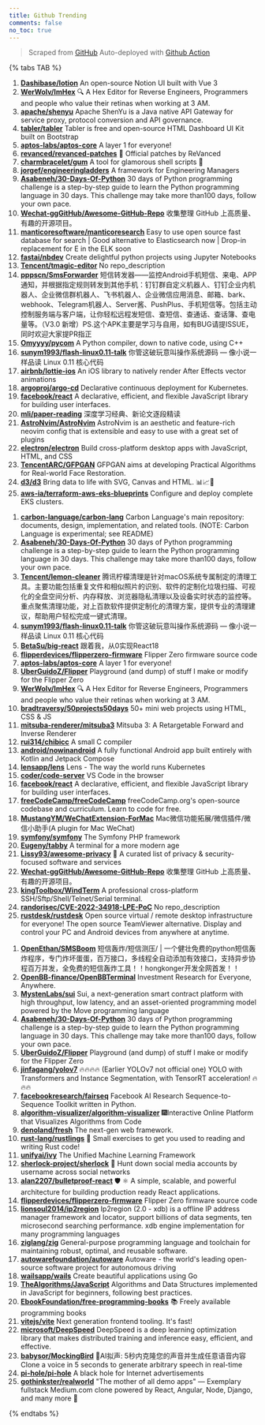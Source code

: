 ```yaml
---
title: Github Trending
comments: false
no_toc: true
---
```


> Scraped from [GitHub](https://github.com/trending)
Auto-deployed with [Github Action](https://docs.github.com/en/actions)

{% tabs TAB %}
<!-- tab Daily -->
1. [**Dashibase/lotion**](https://github.com/Dashibase/lotion)
An open-source Notion UI built with Vue 3
2. [**WerWolv/ImHex**](https://github.com/WerWolv/ImHex)
🔍 A Hex Editor for Reverse Engineers, Programmers and people who value their retinas when working at 3 AM.
3. [**apache/shenyu**](https://github.com/apache/shenyu)
Apache ShenYu is a Java native API Gateway for service proxy, protocol conversion and API governance.
4. [**tabler/tabler**](https://github.com/tabler/tabler)
Tabler is free and open-source HTML Dashboard UI Kit built on Bootstrap
5. [**aptos-labs/aptos-core**](https://github.com/aptos-labs/aptos-core)
A layer 1 for everyone!
6. [**revanced/revanced-patches**](https://github.com/revanced/revanced-patches)
🧩 Official patches by ReVanced
7. [**charmbracelet/gum**](https://github.com/charmbracelet/gum)
A tool for glamorous shell scripts 🎀
8. [**jorgef/engineeringladders**](https://github.com/jorgef/engineeringladders)
A framework for Engineering Managers
9. [**Asabeneh/30-Days-Of-Python**](https://github.com/Asabeneh/30-Days-Of-Python)
30 days of Python programming challenge is a step-by-step guide to learn the Python programming language in 30 days. This challenge may take more than100 days, follow your own pace.
10. [**Wechat-ggGitHub/Awesome-GitHub-Repo**](https://github.com/Wechat-ggGitHub/Awesome-GitHub-Repo)
收集整理 GitHub 上高质量、有趣的开源项目。
11. [**manticoresoftware/manticoresearch**](https://github.com/manticoresoftware/manticoresearch)
Easy to use open source fast database for search | Good alternative to Elasticsearch now | Drop-in replacement for E in the ELK soon
12. [**fastai/nbdev**](https://github.com/fastai/nbdev)
Create delightful python projects using Jupyter Notebooks
13. [**Tencent/tmagic-editor**](https://github.com/Tencent/tmagic-editor)
No repo_description
14. [**pppscn/SmsForwarder**](https://github.com/pppscn/SmsForwarder)
短信转发器——监控Android手机短信、来电、APP通知，并根据指定规则转发到其他手机：钉钉群自定义机器人、钉钉企业内机器人、企业微信群机器人、飞书机器人、企业微信应用消息、邮箱、bark、webhook、Telegram机器人、Server酱、PushPlus、手机短信等。包括主动控制服务端与客户端，让你轻松远程发短信、查短信、查通话、查话簿、查电量等。（V3.0 新增）PS.这个APK主要是学习与自用，如有BUG请提ISSUE，同时欢迎大家提PR指正
15. [**Omyyyy/pycom**](https://github.com/Omyyyy/pycom)
A Python compiler, down to native code, using C++
16. [**sunym1993/flash-linux0.11-talk**](https://github.com/sunym1993/flash-linux0.11-talk)
你管这破玩意叫操作系统源码 — 像小说一样品读 Linux 0.11 核心代码
17. [**airbnb/lottie-ios**](https://github.com/airbnb/lottie-ios)
An iOS library to natively render After Effects vector animations
18. [**argoproj/argo-cd**](https://github.com/argoproj/argo-cd)
Declarative continuous deployment for Kubernetes.
19. [**facebook/react**](https://github.com/facebook/react)
A declarative, efficient, and flexible JavaScript library for building user interfaces.
20. [**mli/paper-reading**](https://github.com/mli/paper-reading)
深度学习经典、新论文逐段精读
21. [**AstroNvim/AstroNvim**](https://github.com/AstroNvim/AstroNvim)
AstroNvim is an aesthetic and feature-rich neovim config that is extensible and easy to use with a great set of plugins
22. [**electron/electron**](https://github.com/electron/electron)
Build cross-platform desktop apps with JavaScript, HTML, and CSS
23. [**TencentARC/GFPGAN**](https://github.com/TencentARC/GFPGAN)
GFPGAN aims at developing Practical Algorithms for Real-world Face Restoration.
24. [**d3/d3**](https://github.com/d3/d3)
Bring data to life with SVG, Canvas and HTML. 📊📈🎉
25. [**aws-ia/terraform-aws-eks-blueprints**](https://github.com/aws-ia/terraform-aws-eks-blueprints)
Configure and deploy complete EKS clusters.
<!-- endtab -->
<!-- tab Weekly -->
1. [**carbon-language/carbon-lang**](https://github.com/carbon-language/carbon-lang)
Carbon Language's main repository: documents, design, implementation, and related tools. (NOTE: Carbon Language is experimental; see README)
2. [**Asabeneh/30-Days-Of-Python**](https://github.com/Asabeneh/30-Days-Of-Python)
30 days of Python programming challenge is a step-by-step guide to learn the Python programming language in 30 days. This challenge may take more than100 days, follow your own pace.
3. [**Tencent/lemon-cleaner**](https://github.com/Tencent/lemon-cleaner)
腾讯柠檬清理是针对macOS系统专属制定的清理工具。主要功能包括重复文件和相似照片的识别、软件的定制化垃圾扫描、可视化的全盘空间分析、内存释放、浏览器隐私清理以及设备实时状态的监控等。重点聚焦清理功能，对上百款软件提供定制化的清理方案，提供专业的清理建议，帮助用户轻松完成一键式清理。
4. [**sunym1993/flash-linux0.11-talk**](https://github.com/sunym1993/flash-linux0.11-talk)
你管这破玩意叫操作系统源码 — 像小说一样品读 Linux 0.11 核心代码
5. [**BetaSu/big-react**](https://github.com/BetaSu/big-react)
跟着我，从0实现React18
6. [**flipperdevices/flipperzero-firmware**](https://github.com/flipperdevices/flipperzero-firmware)
Flipper Zero firmware source code
7. [**aptos-labs/aptos-core**](https://github.com/aptos-labs/aptos-core)
A layer 1 for everyone!
8. [**UberGuidoZ/Flipper**](https://github.com/UberGuidoZ/Flipper)
Playground (and dump) of stuff I make or modify for the Flipper Zero
9. [**WerWolv/ImHex**](https://github.com/WerWolv/ImHex)
🔍 A Hex Editor for Reverse Engineers, Programmers and people who value their retinas when working at 3 AM.
10. [**bradtraversy/50projects50days**](https://github.com/bradtraversy/50projects50days)
50+ mini web projects using HTML, CSS & JS
11. [**mitsuba-renderer/mitsuba3**](https://github.com/mitsuba-renderer/mitsuba3)
Mitsuba 3: A Retargetable Forward and Inverse Renderer
12. [**rui314/chibicc**](https://github.com/rui314/chibicc)
A small C compiler
13. [**android/nowinandroid**](https://github.com/android/nowinandroid)
A fully functional Android app built entirely with Kotlin and Jetpack Compose
14. [**lensapp/lens**](https://github.com/lensapp/lens)
Lens - The way the world runs Kubernetes
15. [**coder/code-server**](https://github.com/coder/code-server)
VS Code in the browser
16. [**facebook/react**](https://github.com/facebook/react)
A declarative, efficient, and flexible JavaScript library for building user interfaces.
17. [**freeCodeCamp/freeCodeCamp**](https://github.com/freeCodeCamp/freeCodeCamp)
freeCodeCamp.org's open-source codebase and curriculum. Learn to code for free.
18. [**MustangYM/WeChatExtension-ForMac**](https://github.com/MustangYM/WeChatExtension-ForMac)
Mac微信功能拓展/微信插件/微信小助手(A plugin for Mac WeChat)
19. [**symfony/symfony**](https://github.com/symfony/symfony)
The Symfony PHP framework
20. [**Eugeny/tabby**](https://github.com/Eugeny/tabby)
A terminal for a more modern age
21. [**Lissy93/awesome-privacy**](https://github.com/Lissy93/awesome-privacy)
🦄 A curated list of privacy & security-focused software and services
22. [**Wechat-ggGitHub/Awesome-GitHub-Repo**](https://github.com/Wechat-ggGitHub/Awesome-GitHub-Repo)
收集整理 GitHub 上高质量、有趣的开源项目。
23. [**kingToolbox/WindTerm**](https://github.com/kingToolbox/WindTerm)
A professional cross-platform SSH/Sftp/Shell/Telnet/Serial terminal.
24. [**randorisec/CVE-2022-34918-LPE-PoC**](https://github.com/randorisec/CVE-2022-34918-LPE-PoC)
No repo_description
25. [**rustdesk/rustdesk**](https://github.com/rustdesk/rustdesk)
Open source virtual / remote desktop infrastructure for everyone! The open source TeamViewer alternative. Display and control your PC and Android devices from anywhere at anytime.
<!-- endtab -->
<!-- tab Monthly -->
1. [**OpenEthan/SMSBoom**](https://github.com/OpenEthan/SMSBoom)
短信轰炸/短信测压/ | 一个健壮免费的python短信轰炸程序，专门炸坏蛋蛋，百万接口，多线程全自动添加有效接口，支持异步协程百万并发，全免费的短信轰炸工具！！hongkonger开发全网首发！！
2. [**OpenBB-finance/OpenBBTerminal**](https://github.com/OpenBB-finance/OpenBBTerminal)
Investment Research for Everyone, Anywhere.
3. [**MystenLabs/sui**](https://github.com/MystenLabs/sui)
Sui, a next-generation smart contract platform with high throughput, low latency, and an asset-oriented programming model powered by the Move programming language
4. [**Asabeneh/30-Days-Of-Python**](https://github.com/Asabeneh/30-Days-Of-Python)
30 days of Python programming challenge is a step-by-step guide to learn the Python programming language in 30 days. This challenge may take more than100 days, follow your own pace.
5. [**UberGuidoZ/Flipper**](https://github.com/UberGuidoZ/Flipper)
Playground (and dump) of stuff I make or modify for the Flipper Zero
6. [**jinfagang/yolov7**](https://github.com/jinfagang/yolov7)
🔥🔥🔥🔥 (Earlier YOLOv7 not official one) YOLO with Transformers and Instance Segmentation, with TensorRT acceleration! 🔥🔥🔥
7. [**facebookresearch/fairseq**](https://github.com/facebookresearch/fairseq)
Facebook AI Research Sequence-to-Sequence Toolkit written in Python.
8. [**algorithm-visualizer/algorithm-visualizer**](https://github.com/algorithm-visualizer/algorithm-visualizer)
🎆Interactive Online Platform that Visualizes Algorithms from Code
9. [**denoland/fresh**](https://github.com/denoland/fresh)
The next-gen web framework.
10. [**rust-lang/rustlings**](https://github.com/rust-lang/rustlings)
🦀 Small exercises to get you used to reading and writing Rust code!
11. [**unifyai/ivy**](https://github.com/unifyai/ivy)
The Unified Machine Learning Framework
12. [**sherlock-project/sherlock**](https://github.com/sherlock-project/sherlock)
🔎 Hunt down social media accounts by username across social networks
13. [**alan2207/bulletproof-react**](https://github.com/alan2207/bulletproof-react)
🛡️ ⚛️ A simple, scalable, and powerful architecture for building production ready React applications.
14. [**flipperdevices/flipperzero-firmware**](https://github.com/flipperdevices/flipperzero-firmware)
Flipper Zero firmware source code
15. [**lionsoul2014/ip2region**](https://github.com/lionsoul2014/ip2region)
Ip2region (2.0 - xdb) is a offline IP address manager framework and locator, support billions of data segments, ten microsecond searching performance. xdb engine implementation for many programming languages
16. [**ziglang/zig**](https://github.com/ziglang/zig)
General-purpose programming language and toolchain for maintaining robust, optimal, and reusable software.
17. [**autowarefoundation/autoware**](https://github.com/autowarefoundation/autoware)
Autoware - the world's leading open-source software project for autonomous driving
18. [**wailsapp/wails**](https://github.com/wailsapp/wails)
Create beautiful applications using Go
19. [**TheAlgorithms/JavaScript**](https://github.com/TheAlgorithms/JavaScript)
Algorithms and Data Structures implemented in JavaScript for beginners, following best practices.
20. [**EbookFoundation/free-programming-books**](https://github.com/EbookFoundation/free-programming-books)
📚 Freely available programming books
21. [**vitejs/vite**](https://github.com/vitejs/vite)
Next generation frontend tooling. It's fast!
22. [**microsoft/DeepSpeed**](https://github.com/microsoft/DeepSpeed)
DeepSpeed is a deep learning optimization library that makes distributed training and inference easy, efficient, and effective.
23. [**babysor/MockingBird**](https://github.com/babysor/MockingBird)
🚀AI拟声: 5秒内克隆您的声音并生成任意语音内容 Clone a voice in 5 seconds to generate arbitrary speech in real-time
24. [**pi-hole/pi-hole**](https://github.com/pi-hole/pi-hole)
A black hole for Internet advertisements
25. [**gothinkster/realworld**](https://github.com/gothinkster/realworld)
"The mother of all demo apps" — Exemplary fullstack Medium.com clone powered by React, Angular, Node, Django, and many more 🏅
<!-- endtab -->
{% endtabs %}
